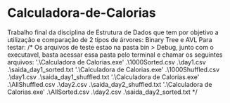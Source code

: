 # Calculadora-de-Calorias
Trabalho final da disciplina de Estrutura de Dados que tem por objetivo a utilização e comparação de 2 tipos de árvores: Binary Tree e AVL
Para testar: 
/* Os arquivos de teste estao na pasta bin > Debug, junto com o executavel, basta acessar essa pasta pelo terminal e chamar os seguintes arquivos:
 '.\Calculadora de Calorias.exe' .\1000Sorted.csv .\day1.csv .\saida_day1_sorted.txt
 '.\Calculadora de Calorias.exe' .\1000Shuffled.csv .\day1.csv .\saida_day1_shuffled.txt
 '.\Calculadora de Calorias.exe' .\AllShuffled.csv .\day2.csv .\saida_day2_shuffled.txt
 '.\Calculadora de Calorias.exe' .\AllSorted.csv .\day2.csv .\saida_day2_sorted.txt
 */

